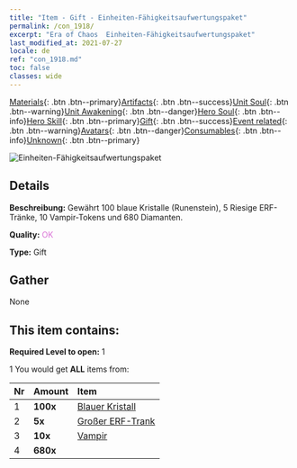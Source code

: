 ```yaml
---
title: "Item - Gift - Einheiten-Fähigkeitsaufwertungspaket"
permalink: /con_1918/
excerpt: "Era of Chaos  Einheiten-Fähigkeitsaufwertungspaket"
last_modified_at: 2021-07-27
locale: de
ref: "con_1918.md"
toc: false
classes: wide
---
```

 [Materials](/ItemsDE/){: .btn .btn--primary}[Artifacts](/ItemsDE/Artifacts/){: .btn .btn--success}[Unit Soul](/ItemsDE/UnitSoul/){: .btn .btn--warning}[Unit Awakening](/ItemsDE/UnitAwakening/){: .btn .btn--danger}[Hero Soul](/ItemsDE/HeroSoul/){: .btn .btn--info}[Hero Skill](/ItemsDE/HeroSkill/){: .btn .btn--primary}[Gift](/ItemsDE/Gift/){: .btn .btn--success}[Event related](/ItemsDE/Events/){: .btn .btn--warning}[Avatars](/ItemsDE/Avatars/){: .btn .btn--danger}[Consumables](/ItemsDE/Consumables/){: .btn .btn--info}[Unknown](/ItemsDE/Unknown/){: .btn .btn--primary}

 ![Einheiten-Fähigkeitsaufwertungspaket](/images/t/i_907541.png)

## Details
 **Beschreibung:** Gewährt 100 blaue Kristalle (Runenstein), 5 Riesige ERF-Tränke, 10 Vampir-Tokens und 680 Diamanten.

 **Quality:** <span style="color: #DA70D6">OK</span>

 **Type:** Gift

## Gather

  None

## This item contains:

 **Required Level to open:** 1

 1 You would get **ALL** items  from:

  | Nr | Amount |     Item    |
  |:---|:-------|:------------|
  | 1 |  **100x** | [Blauer Kristall](/ItemsDE/con_716/) |  | 
  | 2 |  **5x** | [Großer ERF-Trank](/ItemsDE/con_702/) |  | 
  | 3 |  **10x** | [Vampir](/ItemsDE/unt_211/) |  | 
  | 4 |  **680x** | <i class="fas fa-gem"/> |  | 
